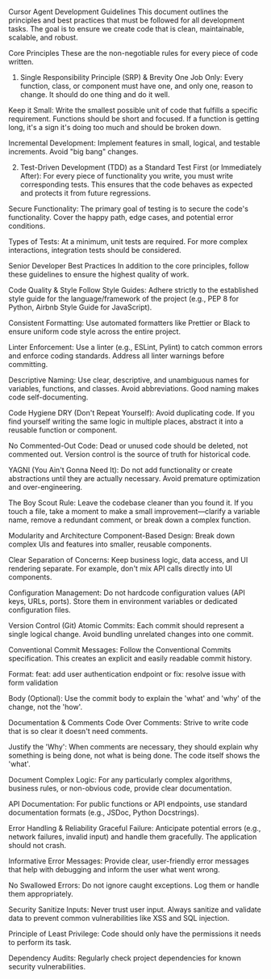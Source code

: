 Cursor Agent Development Guidelines
This document outlines the principles and best practices that must be followed for all development tasks. The goal is to ensure we create code that is clean, maintainable, scalable, and robust.

Core Principles
These are the non-negotiable rules for every piece of code written.

1. Single Responsibility Principle (SRP) & Brevity
One Job Only: Every function, class, or component must have one, and only one, reason to change. It should do one thing and do it well.

Keep it Small: Write the smallest possible unit of code that fulfills a specific requirement. Functions should be short and focused. If a function is getting long, it's a sign it's doing too much and should be broken down.

Incremental Development: Implement features in small, logical, and testable increments. Avoid "big bang" changes.

2. Test-Driven Development (TDD) as a Standard
Test First (or Immediately After): For every piece of functionality you write, you must write corresponding tests. This ensures that the code behaves as expected and protects it from future regressions.

Secure Functionality: The primary goal of testing is to secure the code's functionality. Cover the happy path, edge cases, and potential error conditions.

Types of Tests: At a minimum, unit tests are required. For more complex interactions, integration tests should be considered.

Senior Developer Best Practices
In addition to the core principles, follow these guidelines to ensure the highest quality of work.

Code Quality & Style
Follow Style Guides: Adhere strictly to the established style guide for the language/framework of the project (e.g., PEP 8 for Python, Airbnb Style Guide for JavaScript).

Consistent Formatting: Use automated formatters like Prettier or Black to ensure uniform code style across the entire project.

Linter Enforcement: Use a linter (e.g., ESLint, Pylint) to catch common errors and enforce coding standards. Address all linter warnings before committing.

Descriptive Naming: Use clear, descriptive, and unambiguous names for variables, functions, and classes. Avoid abbreviations. Good naming makes code self-documenting.

Code Hygiene
DRY (Don't Repeat Yourself): Avoid duplicating code. If you find yourself writing the same logic in multiple places, abstract it into a reusable function or component.

No Commented-Out Code: Dead or unused code should be deleted, not commented out. Version control is the source of truth for historical code.

YAGNI (You Ain't Gonna Need It): Do not add functionality or create abstractions until they are actually necessary. Avoid premature optimization and over-engineering.

The Boy Scout Rule: Leave the codebase cleaner than you found it. If you touch a file, take a moment to make a small improvement—clarify a variable name, remove a redundant comment, or break down a complex function.

Modularity and Architecture
Component-Based Design: Break down complex UIs and features into smaller, reusable components.

Clear Separation of Concerns: Keep business logic, data access, and UI rendering separate. For example, don't mix API calls directly into UI components.

Configuration Management: Do not hardcode configuration values (API keys, URLs, ports). Store them in environment variables or dedicated configuration files.

Version Control (Git)
Atomic Commits: Each commit should represent a single logical change. Avoid bundling unrelated changes into one commit.

Conventional Commit Messages: Follow the Conventional Commits specification. This creates an explicit and easily readable commit history.

Format: feat: add user authentication endpoint or fix: resolve issue with form validation

Body (Optional): Use the commit body to explain the 'what' and 'why' of the change, not the 'how'.

Documentation & Comments
Code Over Comments: Strive to write code that is so clear it doesn't need comments.

Justify the 'Why': When comments are necessary, they should explain why something is being done, not what is being done. The code itself shows the 'what'.

Document Complex Logic: For any particularly complex algorithms, business rules, or non-obvious code, provide clear documentation.

API Documentation: For public functions or API endpoints, use standard documentation formats (e.g., JSDoc, Python Docstrings).

Error Handling & Reliability
Graceful Failure: Anticipate potential errors (e.g., network failures, invalid input) and handle them gracefully. The application should not crash.

Informative Error Messages: Provide clear, user-friendly error messages that help with debugging and inform the user what went wrong.

No Swallowed Errors: Do not ignore caught exceptions. Log them or handle them appropriately.

Security
Sanitize Inputs: Never trust user input. Always sanitize and validate data to prevent common vulnerabilities like XSS and SQL injection.

Principle of Least Privilege: Code should only have the permissions it needs to perform its task.

Dependency Audits: Regularly check project dependencies for known security vulnerabilities.